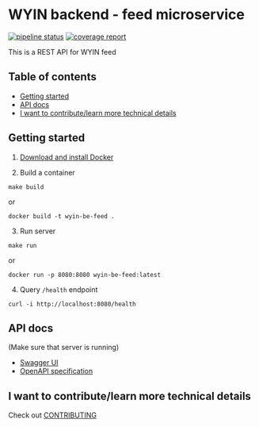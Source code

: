# WYIN backend - feed microservice
[![pipeline status](https://gitlab.com/spio-wyin/wyin-be-feed/badges/master/pipeline.svg)](https://gitlab.com/spio-wyin/wyin-be-feed/-/pipelines)
[![coverage report](https://gitlab.com/spio-wyin/wyin-be-feed/badges/master/coverage.svg?job=unit_test&key_text=test%20coverage&key_width=90)](https://gitlab.com/spio-wyin/wyin-be-feed/-/tree/master/tests)

This is a REST API for WYIN feed

## Table of contents
* [Getting started]
* [API docs]
* [I want to contribute/learn more technical details]


## Getting started
1. [Download and install Docker]

2. Build a container
```
make build
```
or
```
docker build -t wyin-be-feed .
```

3. Run server
```
make run
```
or
```
docker run -p 8080:8080 wyin-be-feed:latest
```

4. Query `/health` endpoint
```
curl -i http://localhost:8080/health
```


## API docs
(Make sure that server is running)
* [Swagger UI](http://localhost:8080/docs)
* [OpenAPI specification](http://localhost:8080/openapi.json)


## I want to contribute/learn more technical details
Check out [CONTRIBUTING](CONTRIBUTING.md)



[Getting started]: #getting-started
[API docs]: #api-docs
[I want to contribute/learn more technical details]: #i-want-to-contributelearn-more-technical-details

[Download and install Docker]: https://docs.docker.com/get-started/#download-and-install-docker
